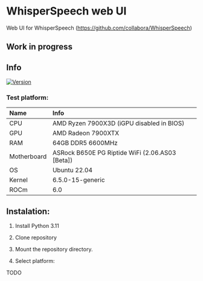 # WhisperSpeech web UI
Web UI for WhisperSpeech
(https://github.com/collabora/WhisperSpeech)

## Work in progress

## Info
[![Version](https://img.shields.io/badge/0.1-version-orange.svg)](https://github.com/Mateusz-Dera/WhisperSpeech-Web-UI/blob/main/README.md)

### Test platform:
|Name|Info|
|:---|:---|
|CPU|AMD Ryzen 7900X3D (iGPU disabled in BIOS)|
|GPU|AMD Radeon 7900XTX|
|RAM|64GB DDR5 6600MHz|
|Motherboard|ASRock B650E PG Riptide WiFi (2.06.AS03 [Beta])|
|OS|Ubuntu 22.04|
|Kernel|6.5.0-15-generic|
|ROCm|6.0|

## Instalation:
1. Install Python 3.11

2. Clone repository

3. Mount the repository directory.

3. Select platform:

TODO
